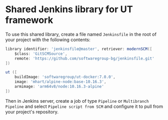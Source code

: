 # Shared Jenkins library for UT framework

To use this shared library, create a file named `Jenkinsfile`
in the root of your project with the following contents:

```groovy
library identifier: 'jenkinsfile@master', retriever: modernSCM([
    $class: 'GitSCMSource',
    remote: 'https://github.com/softwaregroup-bg/jenkinsfile.git'
])

ut ([
    buildImage: 'softwaregroup/ut-docker:7.0.0',
    image: 'mhart/alpine-node:base-10.16.3',
    armimage: 'arm64v8/node:10.16.3-alpine'
])
```

Then in Jenkins server, create a job of type `Pipeline` or
`Multibranch Pipeline` and select `Pipeline script from SCM`
and configure it to pull from your project's repository.
